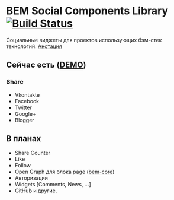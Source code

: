 # BEM Social Components Library [![Build Status](https://travis-ci.org/voischev/bem-social.svg?branch=master)](https://travis-ci.org/voischev/bem-social)

Социальные виджеты для проектов иcпользующих бэм-стек технологий. 
[Анотация](http://clubs.ya.ru/bem/replies.xml?item_no=5634)

## Сейчас есть ([DEMO](http://voischev.github.io/bem-social/))

### Share

+ Vkontakte
+ Facebook
+ Twitter
+ Google+
+ Blogger


## В планах

+ Share Counter
+ Like
+ Follow
+ Open Graph для блока page ([bem-core](http://github.com/bem/bem-core))
+ Авторизации
+ Widgets [Comments, News, ...]
+ GitHub и другие.

